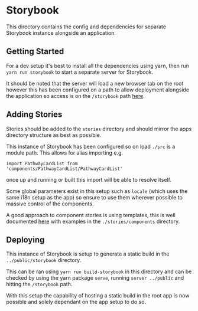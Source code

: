 # Storybook

This directory contains the config and dependencies for separate Storybook instance alongside an application.

## Getting Started

For a dev setup it's best to install all the dependencies using yarn, then run `yarn run storybook` to start a separate server for Storybook.

It should be noted that the server will load a new browser tab on the root however this has been configured on a path to allow deployment alongside the application so access is on the `/storybook` path [here](http://localhost:6006/storybook/).

## Adding Stories

Stories should be added to the `stories` directory and should mirror the apps directory structure as best as possible.

This instance of Storybook has been configured so on load `./src` is a module path. This allows for alias importing e.g.

```
import PathwayCardList from 'components/PathwayCardList/PathwayCardList'
```

once up and running or built this import will be able to resolve itself.

Some global parameters exist in this setup such as `locale` (which uses the same i18n setup as the app) so ensure to use them wherever possible to massive control of the components.

A good approach to component stories is using templates, this is well documented [here](https://storybook.js.org/docs/react/writing-stories/args) with examples in the `./stories/components` directory.

## Deploying

This instance of Storybook is setup to generate a static build in the `../public/storybook` directory.

This can be ran using `yarn run build-storybook` in this directory and can be checked by using the yarn package `serve`, running `server ../public` and hitting the `/storybook` path.

With this setup the capability of hosting a static build in the root app is now possible and solely dependant on the app setup to do so.

